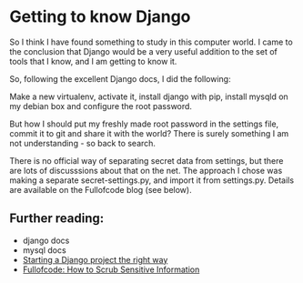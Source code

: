 # Getting to know Django

So I think I have found something to study in this computer world. I came to the conclusion that Django would be a very useful addition to the set of tools that I know, and I am getting to know it.

So, following the excellent Django docs, I did the following:

Make a new virtualenv, activate it, install django with pip, install mysqld on my debian box and configure the root password.

But how I should put my freshly made root password in the settings file, commit it to git and share it with the world? There is surely something I am not understanding - so back to search.

There is no official way of separating secret data from settings, but there are lots of discusssions about that on the net. The approach I chose was making a separate secret-settings.py, and import it from settings.py. Details are available on the Fullofcode blog (see below).

## Further reading:
- django docs
- mysql docs
- [Starting a Django project the right way](https://www.jeffknupp.com/blog/2012/02/09/starting-a-django-project-the-right-way/)
- [Fullofcode: How to Scrub Sensitive Information](http://fearofcode.github.io/blog/2013/01/15/how-to-scrub-sensitive-information-from-django-settings-dot-py-files/)
